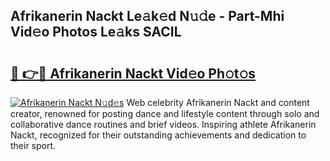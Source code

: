 ## Afrikanerin Nackt Le𝚊k𝚎d N𝚞𝚍e - Part-Mhi Vid𝚎o Photos Le𝚊ks SACIL

# <h2><a href="http://fb7xagy.evod.top/?m=Afrikanerin+Nackt">🔗 👉🔴 Afrikanerin Nackt Vid𝚎o Ph𝚘t𝚘s</a></h2>

[![Afrikanerin Nackt N𝚞d𝚎s](https://i.imgur.com/8V9OHl7.gif)](http://fb7xagy.evod.top/?m=Afrikanerin+Nackt)
Web celebrity Afrikanerin Nackt and content creator, renowned for posting dance and lifestyle content through solo and collaborative dance routines and brief videos. Inspiring athlete Afrikanerin Nackt, recognized for their outstanding achievements and dedication to their sport. 
